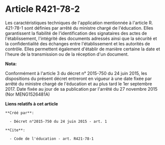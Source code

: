# Article R421-78-2

Les caractéristiques techniques de l'application mentionnée à l'article R. 421-78-1 sont définies par arrêté du ministre
chargé de l'éducation. Elles garantissent la fiabilité de l'identification des signataires des actes de l'établissement,
l'intégrité des documents adressés ainsi que la sécurité et la confidentialité des échanges entre l'établissement et les
autorités de contrôle. Elles permettent également d'établir de manière certaine la date et l'heure de la transmission ou de
la réception d'un document.

**Nota:**

Conformément à l'article 3 du décret n° 2015-750 du 24 juin 2015, les dispositions du présent décret entreront en vigueur à
une date fixée par arrêté du ministre chargé de l'éducation et au plus tard le 1er septembre 2017. Date fixée au jour de sa
publication par l'arrêté du 27 novembre 2015 (Nor MENG1526481A)

**Liens relatifs à cet article**

	**Créé par**:

	  - Décret n°2015-750 du 24 juin 2015 - art. 1

	**Cite**:

	  - Code de l'éducation - art. R421-78-1
